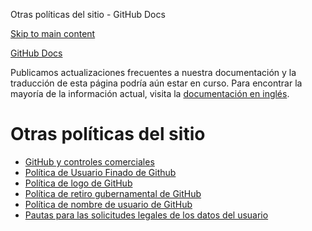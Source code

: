 Otras políticas del sitio - GitHub Docs

[Skip to main content](#main-content)

[](/es)[GitHub Docs](/es)

Publicamos actualizaciones frecuentes a nuestra documentación y la traducción de esta página podría aún estar en curso. Para encontrar la mayoría de la información actual, visita la [documentación en inglés](/en).

Otras políticas del sitio
==========

* [GitHub y controles comerciales](/es/site-policy/other-site-policies/github-and-trade-controls)
* [Política de Usuario Finado de Github](/es/site-policy/other-site-policies/github-deceased-user-policy)
* [Política de logo de GitHub](/es/site-policy/other-site-policies/github-logo-policy)
* [Política de retiro gubernamental de GitHub](/es/site-policy/other-site-policies/github-government-takedown-policy)
* [Política de nombre de usuario de GitHub](/es/site-policy/other-site-policies/github-username-policy)
* [Pautas para las solicitudes legales de los datos del usuario](/es/site-policy/other-site-policies/guidelines-for-legal-requests-of-user-data)
